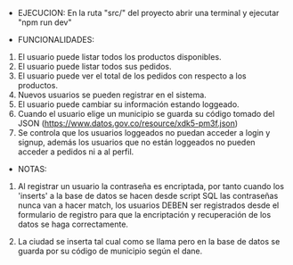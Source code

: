 - EJECUCION:
  En la ruta "src/" del proyecto abrir una terminal y ejecutar "npm run dev"

- FUNCIONALIDADES:

1. El usuario puede listar todos los productos disponibles.
2. El usuario puede listar todos sus pedidos.
3. El usuario puede ver el total de los pedidos con respecto a los productos.
4. Nuevos usuarios se pueden registrar en el sistema.
5. El usuario puede cambiar su información estando loggeado.
6. Cuando el usuario elige un municipio se guarda su código tomado del JSON (https://www.datos.gov.co/resource/xdk5-pm3f.json)
7. Se controla que los usuarios loggeados no puedan acceder a login y signup, además los usuarios que no están loggeados no pueden acceder a pedidos ni a al perfil. 

- NOTAS:

1. Al registrar un usuario la contraseña es encriptada, por tanto cuando los 'inserts' a la base de datos se hacen desde script SQL las contraseñas nunca van a hacer match, los usuarios DEBEN ser registrados desde el formulario de registro para que la encriptación y recuperación de los datos se haga correctamente.

2. La ciudad se inserta tal cual como se llama pero en la base de datos se guarda por su código de municipio según el dane.

